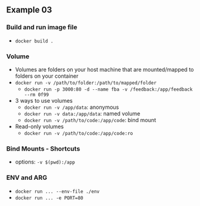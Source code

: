 ## Example 03

### Build and run image file
- `docker build .`

### Volume
- Volumes are folders on your host machine that are mounted/mapped to folders on your container
- `docker run -v /path/to/folder:/path/to/mapped/folder`
  - `docker run -p 3000:80 -d --name fba -v /feedback:/app/feedback --rm 0f99`
- 3 ways to use volumes
  - `docker run -v /app/data`: anonymous
  - `docker run -v data:/app/data`: named volume
  - `docker run -v /path/to/code:/app/code`: bind mount
- Read-only volumes
  - `docker run -v /path/to/code:/app/code:ro`

### Bind Mounts - Shortcuts
- options: `-v $(pwd):/app`

### ENV and ARG
- `docker run ... --env-file ./env`
- `docker run ... -e PORT=80`